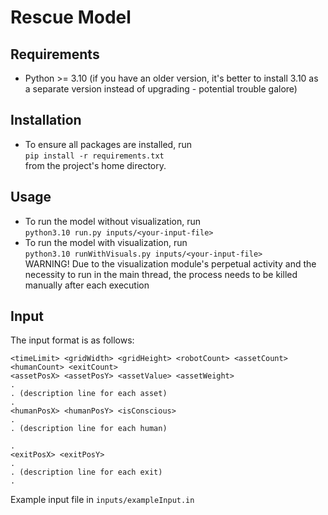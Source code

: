 # Rescue Model

## Requirements
- Python >= 3.10 (if you have an older version, it's better to install 3.10 as a separate version instead of upgrading - potential trouble galore)

## Installation
- To ensure all packages are installed, run <br />
`pip install -r requirements.txt` <br />
from the project's home directory. <br />

## Usage
- To run the model without visualization, run <br />
`python3.10 run.py inputs/<your-input-file>` <br />
- To run the model with visualization, run <br />
`python3.10 runWithVisuals.py inputs/<your-input-file>` <br />
WARNING! Due to the visualization module's perpetual activity and the necessity to run in the main thread, the process needs to be killed manually after each execution

## Input
The input format is as follows: <br />
```
<timeLimit> <gridWidth> <gridHeight> <robotCount> <assetCount> <humanCount> <exitCount>
<assetPosX> <assetPosY> <assetValue> <assetWeight>
.
. (description line for each asset)
.
<humanPosX> <humanPosY> <isConscious>
.
. (description line for each human)

.
<exitPosX> <exitPosY>
.
. (description line for each exit)
.
```
Example input file in `inputs/exampleInput.in`